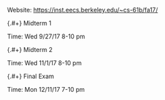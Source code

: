 
Website: https://inst.eecs.berkeley.edu/~cs-61b/fa17/

<div data-markdown class="cards">
  <div data-markdown>

{.#+} Midterm 1

Time: Wed 9/27/17 8-10 pm

  </div>
  <div data-markdown>

{.#+} Midterm 2

Time: Wed 11/1/17 8-10 pm

  </div>
  <div data-markdown>

{.#+} Final Exam

Time: Mon 12/11/17 7-10 pm

  </div>
</div>
